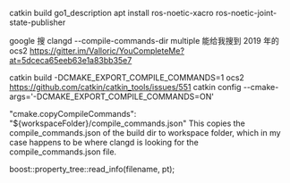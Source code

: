catkin build go1_description
apt install ros-noetic-xacro ros-noetic-joint-state-publisher

google 搜 clangd --compile-commands-dir multiple 能给我搜到 2019 年的 ocs2
https://gitter.im/Valloric/YouCompleteMe?at=5dceca65eeb63e1a83bb35e7

catkin build -DCMAKE_EXPORT_COMPILE_COMMANDS=1 ocs2
https://github.com/catkin/catkin_tools/issues/551
catkin config --cmake-args='-DCMAKE_EXPORT_COMPILE_COMMANDS=ON'

"cmake.copyCompileCommands": "${workspaceFolder}/compile_commands.json"
This copies the compile_commands.json of the build dir to workspace folder, which in my case happens to be where clangd is looking for the compile_commands.json file.

boost::property_tree::read_info(filename, pt);

